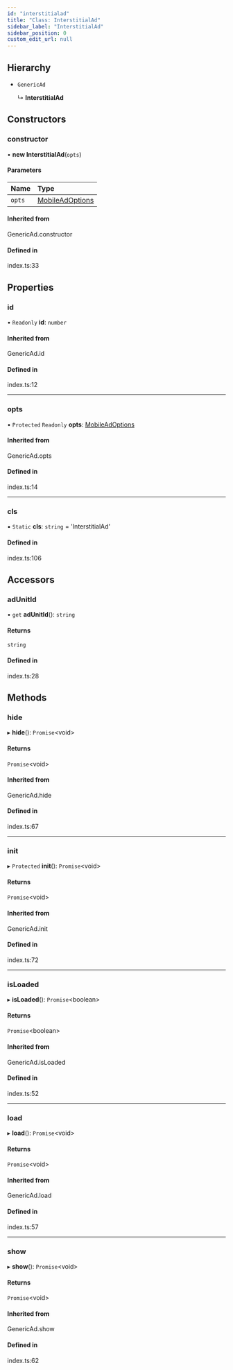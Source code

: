 ```yaml
---
id: "interstitialad"
title: "Class: InterstitialAd"
sidebar_label: "InterstitialAd"
sidebar_position: 0
custom_edit_url: null
---
```


## Hierarchy

- `GenericAd`

  ↳ **InterstitialAd**

## Constructors

### constructor

• **new InterstitialAd**(`opts`)

#### Parameters

| Name | Type |
| :------ | :------ |
| `opts` | [MobileAdOptions](../index.md#mobileadoptions) |

#### Inherited from

GenericAd.constructor

#### Defined in

index.ts:33

## Properties

### id

• `Readonly` **id**: `number`

#### Inherited from

GenericAd.id

#### Defined in

index.ts:12

___

### opts

• `Protected` `Readonly` **opts**: [MobileAdOptions](../index.md#mobileadoptions)

#### Inherited from

GenericAd.opts

#### Defined in

index.ts:14

___

### cls

▪ `Static` **cls**: `string` = 'InterstitialAd'

#### Defined in

index.ts:106

## Accessors

### adUnitId

• `get` **adUnitId**(): `string`

#### Returns

`string`

#### Defined in

index.ts:28

## Methods

### hide

▸ **hide**(): `Promise`<void\>

#### Returns

`Promise`<void\>

#### Inherited from

GenericAd.hide

#### Defined in

index.ts:67

___

### init

▸ `Protected` **init**(): `Promise`<void\>

#### Returns

`Promise`<void\>

#### Inherited from

GenericAd.init

#### Defined in

index.ts:72

___

### isLoaded

▸ **isLoaded**(): `Promise`<boolean\>

#### Returns

`Promise`<boolean\>

#### Inherited from

GenericAd.isLoaded

#### Defined in

index.ts:52

___

### load

▸ **load**(): `Promise`<void\>

#### Returns

`Promise`<void\>

#### Inherited from

GenericAd.load

#### Defined in

index.ts:57

___

### show

▸ **show**(): `Promise`<void\>

#### Returns

`Promise`<void\>

#### Inherited from

GenericAd.show

#### Defined in

index.ts:62
